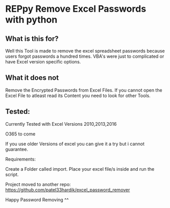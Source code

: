 # REPpy Remove Excel Passwords with python

## What is this for?

Well this Tool is made to remove the excel spreadsheet passwords because users forgot passwords a hundred times.
VBA's were just to complicated or have Excel version specific options.

## What it does not

Remove the Encrypted Passwords from Excel Files.
If you cannot open the Excel File to atleast read its Content you need to look for other Tools.

## Tested:

Currently Tested with Excel Versions 2010,2013,2016

O365 to come

If you use older Versions of excel you can give it a try but i cannot guarantee.

Requirements:

Create a Folder called import. Place your excel file/s inside and run the script.

Project moved to another repo: https://github.com/patel33hardik/excel_password_remover

Happy Password Removing ^^
